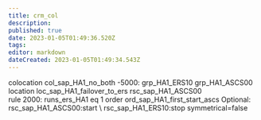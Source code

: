 ```yaml
---
title: crm_col
description: 
published: true
date: 2023-01-05T01:49:36.520Z
tags: 
editor: markdown
dateCreated: 2023-01-05T01:49:34.543Z
---
```


colocation col_sap_HA1_no_both -5000: grp_HA1_ERS10 grp_HA1_ASCS00 
location loc_sap_HA1_failover_to_ers rsc_sap_HA1_ASCS00 \
         rule 2000: runs_ers_HA1 eq 1
order ord_sap_HA1_first_start_ascs Optional: rsc_sap_HA1_ASCS00:start \ 
rsc_sap_HA1_ERS10:stop symmetrical=false